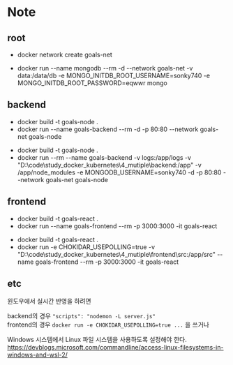 # Note

## root

<!-- 따로 버전 -->
<!-- - docker run --name mongodb --rm -d -p 27017:27017 mongo -->

<!-- 통합 버전 -->
<!-- - docker network create goals-net
- docker run --name mongodb --rm -d --network goals-net mongo -->

<!-- 통합 버전 & 지속성 & 보안 & DB 액세스 방지 -->

- docker network create goals-net

<!-- 계정 연결이 안됨 - 왜 안되는지... => 볼륨 data가 남아있어서 안됐던듯 volume 삭제하고 다시 하니까 됨. -->

- docker run --name mongodb --rm -d --network goals-net -v data:/data/db -e MONGO_INITDB_ROOT_USERNAME=sonky740 -e MONGO_INITDB_ROOT_PASSWORD=eqwwr mongo

## backend

<!-- 따로 버전 -->
<!-- - docker build -t goals-node .
- docker run --name goals-backend --rm -d -p 80:80 goals-node -->

<!-- 통합 버전 -->

- docker build -t goals-node .
- docker run --name goals-backend --rm -d -p 80:80 --network goals-net goals-node

<!-- 통합 버전 & 실시간 반영 -->
- docker build -t goals-node .
- docker run --rm --name goals-backend -v logs:/app/logs -v "D:\\code\study_docker_kubernetes\4_mutiple\backend\:/app" -v /app/node_modules -e MONGODB_USERNAME=sonky740 -d -p 80:80 --network goals-net goals-node

## frontend

<!-- 따로 버전 -->
<!-- - docker build -t goals-react .
- docker run --name goals-frontend --rm -it -p 3000:3000 goals-react -->

<!-- 통합 버전 -->

- docker build -t goals-react .
- docker run --name goals-frontend --rm -p 3000:3000 -it goals-react

<!-- 통합 버전 & 실시간 반영 -->

- docker build -t goals-react .
- docker run -e CHOKIDAR_USEPOLLING=true -v "D:\\code\study_docker_kubernetes\4_mutiple\frontend\src\:/app/src" --name goals-frontend --rm -p 3000:3000 -it goals-react

## etc

윈도우에서 실시간 반영을 하려면

backend의 경우 `"scripts": "nodemon -L server.js"`  
frontend의 경우 `docker run -e CHOKIDAR_USEPOLLING=true ...` 을 쓰거나

Windows 시스템에서 Linux 파일 시스템을 사용하도록 설정해야 한다.
https://devblogs.microsoft.com/commandline/access-linux-filesystems-in-windows-and-wsl-2/